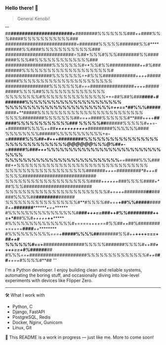 ### Hello there! 👋

> General Kenobi!

'''
##***######################+**########%%%%%%%##**#**++**####%%%#####%%%%%%%%%%%###
##########################=*#######%%%%%######*#%%#****######%%####%%%%%%%%%%%%###
#########################=**%##*%%%#%%%#######**#%%#**#######%%%##%%%%%%%%%%%%%###
#################%%%%%%%#=*%**%#%%###########**++#%#########%%%%%%%%%%%%%%%%%%%%%#
#################%%%%%%%=*+*#%*%%############*++++##########%%%%%%%%%%%%%%%%%%%%%%
################%%%%%%%#===*#*###############*++++*##########%%%%##%%%%%%%%%%%%%%%
%%%%%%%%#%%%%%%%%%%%%%%%++=***#*#%##%###***####**+**########%%%%%%%%%%%%%%%%%%%%%%
%%%%%%%%%%%%%%%%%%%%%%%%=*++*==*##%%%#####**####*+**#####%%%%%%%%%%%%%%%%%%%%%%%%%
%%%%##****######%%%%%%%#*#==+=*####%%%%%%#**###*+*+*++*******######%%%%%%%%%%%%###
%%%%%##******######%%%%%#+*+=-+#######%%%%*++##**+++++++++++***#########%%%%%%####
%%%%%%%%######%%%%%%%%%%%+**=-=*######%%%##*+*#*+++*****#########%%%%%%%%%%%%%%%%%
%%%%%%%%%%%%%%@@@@@@%%%@%#*#+-=*######%###******+++*%%%%%%%%%%%%%%%%%%%%%%%%%%%%%%
%%%%%%%%%%%%%%%%%%%%%%%%%%***==*#####%%%#####***++*%%%%%%%%%%%%%%%%%%%%%%%%%%%%%%%
%%%%%%%%%%%%%%%%%%%###*####+++=**#########*#**+++*#%%%%###########################
%%%%%%%%%%%%%%%%%%%%####***+++++**+###%%%%####**+*##%%%######**###################
%%%%%%%%%%%%%%%%%%%%%%%%#***+=+*++*########**##**######%%%%##****########***######
%%%%%%%%%%%%%%%%%#**#%%%%##*+=+**+##%%#####**##*#*##*++**#######********+=+*******
#%%%%%%%%%%%%%%%%#**###*+++==*###++*#%%#####*####*+*+=+*#**##%%#*+++++***++*******
#%%%%%%%%%%%%%%%#+====+++*+==#%%##++*##%####*####*+=++=+*****####******++*********
#%%%%%%%%%%*===+******####***#%%%%##***#######%%#*++**++++===+******##*++*******#*
%%%%%%#*==+****####*###########%%%%%#######%%%%#*++*##******++++==+*#%#*#####***##
#%%%*==+***#####################%%%%%%%%%%%%%%#*++**#*****##******++=+*#%%%%#***##
'''⠀⠀⠀⠀

I'm a Python developer. I enjoy building clean and reliable systems, automating the boring stuff, and occasionally diving into low-level experiments with devices like Flipper Zero.

---

🛠️ What I work with
- Python, C
- Django, FastAPI
- PostgreSQL, Redis
- Docker, Nginx, Gunicorn
- Linux, Git

📝 This README is a work in progress — just like me. More to come soon!

